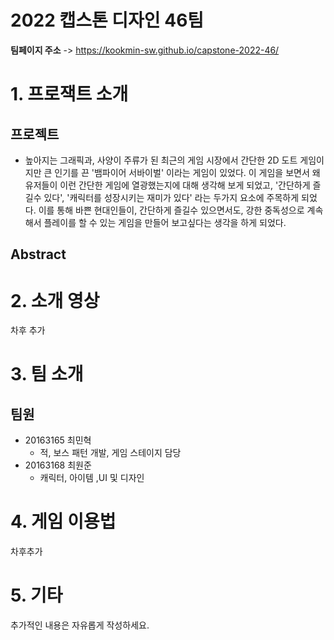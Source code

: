 

# 2022 캡스톤 디자인 46팀

**팀페이지 주소** -> https://kookmin-sw.github.io/capstone-2022-46/






# 1. 프로잭트 소개

## 프로젝트
 - 높아지는 그래픽과, 사양이 주류가 된 최근의 게임 시장에서 간단한 2D 도트 게임이지만
   큰 인기를 끈 '뱀파이어 서바이벌' 이라는 게임이 있었다. 이 게임을 보면서 왜 유저들이
   이런 간단한 게임에 열광했는지에 대해 생각해 보게 되었고, '간단하게 즐길수 있다',
   '캐릭터를 성장시키는 재미가 있다' 라는 두가지 요소에 주목하게 되었다.
   이를 통해 바쁜 현대인들이, 간단하게 즐길수 있으면서도, 강한 중독성으로 계속해서
   플레이를 할 수 있는 게임을 만들어 보고싶다는 생각을 하게 되었다.

## Abstract

# 2. 소개 영상

차후 추가

# 3. 팀 소개

## 팀원
- 20163165 최민혁
  - 적, 보스 패턴 개발, 게임 스테이지 담당
- 20163168 최원준
  - 캐릭터, 아이템 ,UI 및 디자인


# 4. 게임 이용법

차후추가

# 5. 기타

추가적인 내용은 자유롭게 작성하세요.
